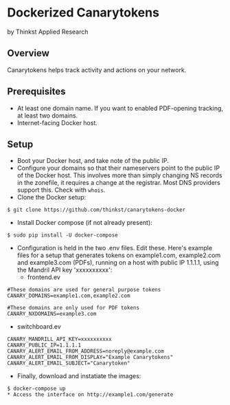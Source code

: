 Dockerized Canarytokens
=======================
by Thinkst Applied Research

Overview
--------
Canarytokens helps track activity and actions on your network.

Prerequisites
-------------
* At least one domain name. If you want to enabled PDF-opening tracking, at least two domains.
* Internet-facing Docker host.

Setup
-----
* Boot your Docker host, and take note of the public IP.
* Configure your domains so that their nameservers point to the public IP of the Docker host. This involves more than simply changing NS records in the zonefile, it requires a change at the registrar. Most DNS providers support this. Check with ```whois```.
* Clone the Docker setup:
```
$ git clone https://github.com/thinkst/canarytokens-docker
```
* Install Docker compose (if not already present):
```
$ sudo pip install -U docker-compose
```
* Configuration is held in the two .env files. Edit these. Here's example files for a setup that generates tokens on example1.com, example2.com and example3.com (PDFs), running on a host with public IP 1.1.1.1, using the Mandril API key 'xxxxxxxxxx':
  * frontend.ev
```
#These domains are used for general purpose tokens
CANARY_DOMAINS=example1.com,example2.com

#These domains are only used for PDF tokens
CANARY_NXDOMAINS=example3.com
```
  * switchboard.ev
```
CANARY_MANDRILL_API_KEY=xxxxxxxxxx
CANARY_PUBLIC_IP=1.1.1.1
CANARY_ALERT_EMAIL_FROM_ADDRESS=noreply@example.com
CANARY_ALERT_EMAIL_FROM_DISPLAY="Example Canarytokens"
CANARY_ALERT_EMAIL_SUBJECT="Canarytoken"
```
* Finally, download and instatiate the images:
```
$ docker-compose up
* Access the interface on http://example1.com/generate


